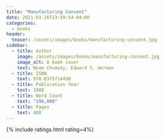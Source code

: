 ```yaml
---
title: "Manufacturing Consent"
date: 2021-03-26T23:59:54-04:00
categories:
  - books
header:
  teaser: /assets/images/books/manufacturing-consent.jpg
sidebar:
  - title: Author
    image: /assets/images/books/manufacturing-consent.jpg
    image_alt: A book cover
    text: Noam Chomsky, Edward S. Herman
  - title: ISBN
    text: 978-0375714498
  - title: Publication Year
    text: 1988
  - title: Word Count
    text: "198,000"
  - title: Pages
    text: 480
---
```


{% include ratings.html rating=4%}